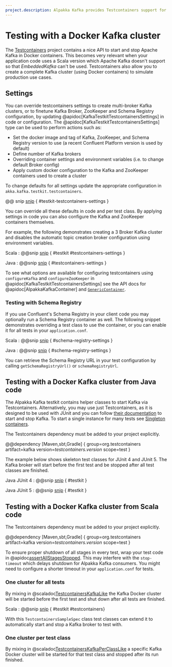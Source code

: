 ```yaml
---
project.description: Alpakka Kafka provides Testcontainers support for running a Kafka cluster locally using Docker containers.
---
```

# Testing with a Docker Kafka cluster

The [Testcontainers](https://www.testcontainers.org/) project contains a nice API to start and stop Apache Kafka in Docker containers. 
This becomes very relevant when your application code uses a Scala version which Apache Kafka doesn't support so that *EmbeddedKafka* can't be used.
Testcontainers also allow you to create a complete Kafka cluster (using Docker containers) to simulate production use cases.

## Settings

You can override testcontainers settings to create multi-broker Kafka clusters, or to finetune Kafka Broker, ZooKeeper and Schema Registry configuration, by updating @apidoc[KafkaTestkitTestcontainersSettings] in code or configuration.
The @apidoc[KafkaTestkitTestcontainersSettings] type can be used to perform actions such as:

* Set the docker image and tag of Kafka, ZooKeeper, and Schema Registry version to use (a recent Confluent Platform version is used by default)
* Define number of Kafka brokers
* Overriding container settings and environment variables (i.e. to change default Broker config)
* Apply custom docker configuration to the Kafka and ZooKeeper containers used to create a cluster

To change defaults for all settings update the appropriate configuration in `akka.kafka.testkit.testcontainers`.

@@ snip [snip](/testkit/src/main/resources/reference.conf) { #testkit-testcontainers-settings }

You can override all these defaults in code and per test class. 
By applying settings in code you can also configure the Kafka and ZooKeeper containers themselves.

For example, the following demonstrates creating a 3 Broker Kafka cluster and disables the automatic topic creation broker configuration using environment variables.

Scala
: @@snip [snip](/tests/src/test/scala/akka/kafka/scaladsl/SpecBase.scala) { #testkit #testcontainers-settings }

Java
: @@snip [snip](/tests/src/test/java/docs/javadsl/TestkitTestcontainersTest.java) { #testcontainers-settings }

<!-- NOTE: Can't get this working with paradox..
To see what options are available for configuring testcontainers using `configureKafka` and `configureZooKeeper` in @apidoc[KafkaTestkitTestcontainersSettings] see the API docs for @apidoc[AlpakkaKafkaContainer] and @apidoc[org.testcontainers.containers.GenericContainer]. 
-->

To see what options are available for configuring testcontainers using `configureKafka` and `configureZooKeeper` in @apidoc[KafkaTestkitTestcontainersSettings] see the API docs for @apidoc[AlpakkaKafkaContainer] and [`GenericContainer`](https://www.javadoc.io/static/org.testcontainers/testcontainers/$testcontainers.version$/org/testcontainers/containers/GenericContainer.html).

### Testing with Schema Registry

If you use Confluent's Schema Registry in your client code you may optionally run a Schema Registry container as well.
The following snippet demonstrates overriding a test class to use the container, or you can enable it for all tests in your `application.conf`.

Scala
: @@snip [snip](/tests/src/test/scala/docs/scaladsl/SchemaRegistrySerializationSpec.scala) { #schema-registry-settings }

Java
: @@snip [snip](/tests/src/test/java/docs/javadsl/SchemaRegistrySerializationTest.java) { #schema-registry-settings }

You can retrieve the Schema Registry URL in your test configuration by calling `getSchemaRegistryUrl()` or `schemaRegistryUrl`.

## Testing with a Docker Kafka cluster from Java code

The Alpakka Kafka testkit contains helper classes to start Kafka via Testcontainers. Alternatively, you may use just Testcontainers, as it is designed to be used with JUnit and you can follow [their documentation](https://www.testcontainers.org/modules/kafka/) to start and stop Kafka. To start a single instance for many tests see [Singleton containers](https://www.testcontainers.org/test_framework_integration/manual_lifecycle_control/).

The Testcontainers dependency must be added to your project explicitly.

@@dependency [Maven,sbt,Gradle] {
  group=org.testcontainers
  artifact=kafka
  version=$testcontainers.version$
  scope=test
}

The example below shows skeleton test classes for JUnit 4 and JUnit 5. The Kafka broker will start before the first test and be stopped after all test classes are finished.

Java JUnit 4
: @@snip [snip](/tests/src/test/java/docs/javadsl/AssignmentTest.java) { #testkit }

Java JUnit 5
: @@snip [snip](/tests/src/test/java/docs/javadsl/ProducerTest.java) { #testkit }


## Testing with a Docker Kafka cluster from Scala code

The Testcontainers dependency must be added to your project explicitly.

@@dependency [Maven,sbt,Gradle] {
  group=org.testcontainers
  artifact=kafka
  version=$testcontainers.version$
  scope=test
}

To ensure proper shutdown of all stages in every test, wrap your test code in @apidoc[assertAllStagesStopped]((javadsl|scaladsl).StreamTestKit$). This may interfere with the `stop-timeout` which delays shutdown for Alpakka Kafka consumers. You might need to configure a shorter timeout in your `application.conf` for tests.

### One cluster for all tests

By mixing in @scaladoc[TestcontainersKafkaLike](akka.kafka.testkit.scaladsl.TestcontainersKafkaLike) the Kafka Docker cluster will be started before the first test and shut down after all tests are finished.

Scala
: @@snip [snip](/tests/src/test/scala/akka/kafka/scaladsl/SpecBase.scala) { #testkit #testcontainers}

With this `TestcontainersSampleSpec` class test classes can extend it to automatically start and stop a Kafka broker to test with.

### One cluster per test class

By mixing in @scaladoc[TestcontainersKafkaPerClassLike](akka.kafka.testkit.scaladsl.TestcontainersKafkaPerClassLike) a specific Kafka Docker cluster will be started for that test class and stopped after its run finished.
